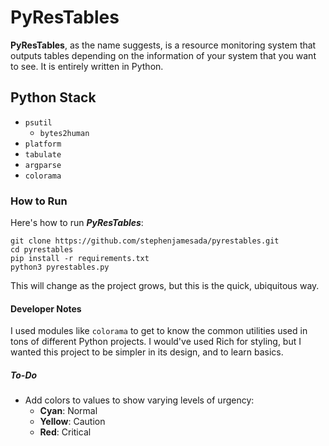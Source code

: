 # PyResTables

**PyResTables**, as the name suggests, is a resource monitoring system that outputs tables depending on the information of your system that you want to see.
It is entirely written in Python.

## Python Stack

- `psutil`
    - `bytes2human`
- `platform`
- `tabulate`
- `argparse`
- `colorama`

### How to Run

Here's how to run ***PyResTables***:

```
git clone https://github.com/stephenjamesada/pyrestables.git
cd pyrestables
pip install -r requirements.txt
python3 pyrestables.py
```

This will change as the project grows, but this is the quick, ubiquitous way.

#### Developer Notes

I used modules like `colorama` to get to know the common utilities used in tons of different Python projects.
I would've used Rich for styling, but I wanted this project to be simpler in its design, and to learn basics.

##### To-Do

- Add colors to values to show varying levels of urgency:
    - **Cyan**: Normal
    - **Yellow**: Caution
    - **Red**: Critical

